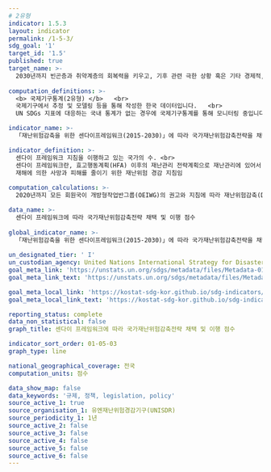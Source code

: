 ```yaml
---
# 2유형
indicator: 1.5.3
layout: indicator
permalink: /1-5-3/
sdg_goal: '1'
target_id: '1.5'
published: true
target_name: >-
  2030년까지 빈곤층과 취약계층의 회복력을 키우고, 기후 관련 극한 상황 혹은 기타 경제적, 사회적, 환경적인 충격과 재난에 대한 노출 및 취약성을 감소
  
computation_definitions: >-
  <b> 국제기구통계(2유형) </b>   <br>
  국제기구에서 추정 및 모델링 등을 통해 작성한 한국 데이터입니다.   <br>
  UN SDGs 지표에 대응하는 국내 통계가 없는 경우에 국제기구통계를 통해 모니터링 중입니다. 

indicator_name: >-
  「재난위험감축을 위한 센다이프레임워크(2015-2030)」에 따라 국가재난위험감축전략을 채택하고 이행하는 국가의 수

indicator_definition: >-
  센다이 프레임워크 지침을 이행하고 있는 국가의 수. <br>
  센다이 프레임워크란, 효고행동계획(HFA) 이후의 재난관리 전략계획으로 재난관리에 있어서 사후적 복구에서 사전적 예방을 강조하여 
  재해에 의한 사망과 피해를 줄이기 위한 재난위험 경감 지침임
  
computation_calculations: >-
  2020년까지 모든 회원국이 개방형작업반그룹(OEIWG)의 권고와 지침에 따라 재난위험감축(DRR, Disaster Risk Reduction) 전략을 보고

data_name: >-
  센다이 프레임워크에 따라 국가재난위험감축전략 채택 및 이행 점수
  
global_indicator_name: >-
  「재난위험감축을 위한 센다이프레임워크(2015-2030)」에 따라 국가재난위험감축전략을 채택하고 이행하는 국가의 수
  
un_designated_tier: ' I'
un_custodian_agency: United Nations International Strategy for Disaster Reduction (UNISDR)
goal_meta_link: 'https://unstats.un.org/sdgs/metadata/files/Metadata-01-05-03.pdf'
goal_meta_link_text: 'https://unstats.un.org/sdgs/metadata/files/Metadata-01-05-03.pdf'

goal_meta_local_link: 'https://kostat-sdg-kor.github.io/sdg-indicators/public/data/Metadata-01-05-03_KOR.pdf'
goal_meta_local_link_text: 'https://kostat-sdg-kor.github.io/sdg-indicators/public/data/Metadata-01-05-03_KOR.pdf'

reporting_status: complete
data_non_statistical: false
graph_title: 센다이 프레임워크에 따라 국가재난위험감축전략 채택 및 이행 점수

indicator_sort_order: 01-05-03
graph_type: line

national_geographical_coverage: 전국
computation_units: 점수

data_show_map: false
data_keywords: '규제, 정책, legislation, policy'
source_active_1: true
source_organisation_1: 유엔재난위험경감기구(UNISDR)
source_periodicity_1: 1년
source_active_2: false
source_active_3: false
source_active_4: false
source_active_5: false
source_active_6: false
---
```

